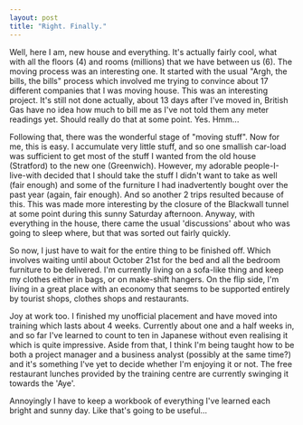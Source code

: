 ```yaml
---
layout: post
title: "Right. Finally."
---
```

Well, here I am, new house and everything. It's actually fairly cool, what
with all the floors (4) and rooms (millions) that we have between us (6). The
moving process was an interesting one. It started with the usual "Argh, the
bills, the bills" process which involved me trying to convince about 17
different companies that I was moving house. This was an interesting project.
It's still not done actually, about 13 days after I've moved in, British Gas
have no idea how much to bill me as I've not told them any meter readings yet.
Should really do that at some point. Yes. Hmm...

Following that, there was the wonderful stage of "moving stuff". Now for me,
this is easy. I accumulate very little stuff, and so one smallish car-load was
sufficient to get most of the stuff I wanted from the old house (Stratford) to
the new one (Greenwich). However, my adorable people-I-live-with decided that
I should take the stuff I didn't want to take as well (fair enough) and some
of the furniture I had inadvertently bought over the past year (again, fair
enough). And so another 2 trips resulted because of this. This was made more
interesting by the closure of the Blackwall tunnel at some point during this
sunny Saturday afternoon. Anyway, with everything in the house, there came the
usual 'discussions' about who was going to sleep where, but that was sorted
out fairly quickly.

So now, I just have to wait for the entire thing to be finished off. Which
involves waiting until about October 21st for the bed and all the bedroom
furniture to be delivered. I'm currently living on a sofa-like thing and keep
my clothes either in bags, or on make-shift hangers. On the flip side, I'm
living in a great place with an economy that seems to be supported entirely by
tourist shops, clothes shops and restaurants.

Joy at work too. I finished my unofficial placement and have moved into
training which lasts about 4 weeks. Currently about one and a half weeks in,
and so far I've learned to count to ten in Japanese without even realising it
which is quite impressive. Aside from that, I think I'm being taught how to be
both a project manager and a business analyst (possibly at the same time?) and
it's something I've yet to decide whether I'm enjoying it or not. The free
restaurant lunches provided by the training centre are currently swinging it
towards the 'Aye'.

Annoyingly I have to keep a workbook of everything I've learned each bright
and sunny day. Like that's going to be useful...

